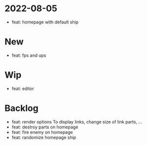 # 2022-08-05
- feat: homepage with default ship


# New
- feat: fps and ups


# Wip
- feat: editor


# Backlog
- feat: render options
  To display links, change size of link parts, ...
- feat: destroy parts on homepage
- feat: fire enemy on homepage
- feat: randomize homepage ship
